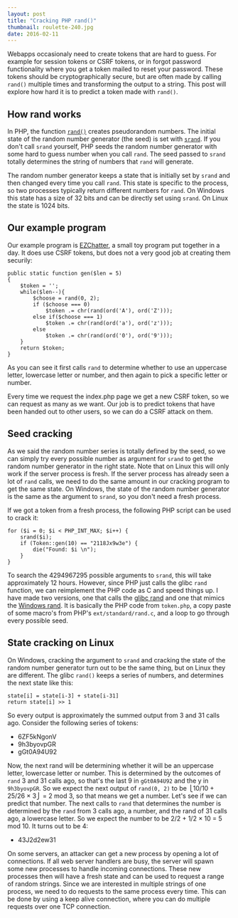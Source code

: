 ```yaml
---
layout: post
title: "Cracking PHP rand()"
thumbnail: roulette-240.jpg
date: 2016-02-11
---
```


Webapps occasionaly need to create tokens that are hard to guess. For example for session tokens or CSRF tokens, or in forgot password functionality where you get a token mailed to reset your password. These tokens should be cryptographically secure, but are often made by calling `rand()` multiple times and transforming the output to a string. This post will explore how hard it is to predict a token made with `rand()`.

## How rand works

In PHP, the function [`rand()`](https://secure.php.net/rand) creates pseudorandom numbers. The initial state of the random number generator (the seed) is set with [`srand`](https://secure.php.net/srand). If you don't call `srand` yourself, PHP seeds the random number generator with some hard to guess number when you call `rand`. The seed passed to `srand` totally determines the string of numbers that `rand` will generate.

The random number generator keeps a state that is initially set by `srand` and then changed every time you call `rand`. This state is specific to the process, so two processes typically return different numbers for `rand`. On Windows this state has a size of 32 bits and can be directly set using `srand`. On Linux the state is 1024 bits.

## Our example program

Our example program is [EZChatter](https://github.com/ChiVincent/EZChatter), a small toy program put together in a day. It does use CSRF tokens, but does not a very good job at creating them securily:

    public static function gen($len = 5)
    {
        $token = '';
        while($len--){
            $choose = rand(0, 2);
            if ($choose === 0)
                $token .= chr(rand(ord('A'), ord('Z')));
            else if($choose === 1)
                $token .= chr(rand(ord('a'), ord('z')));
            else
                $token .= chr(rand(ord('0'), ord('9')));
        }
        return $token;
    }

As you can see it first calls `rand` to determine whether to use an uppercase letter, lowercase letter or number, and then again to pick a specific letter or number.

Every time we request the index.php page we get a new CSRF token, so we can request as many as we want. Our job is to predict tokens that have been handed out to other users, so we can do a CSRF attack on them.

## Seed cracking

As we said the random number series is totally defined by the seed, so we can simply try every possible number as argument for `srand` to get the random number generator in the right state. Note that on Linux this will only work if the server process is fresh. If the server process has already seen a lot of `rand` calls, we need to do the same amount in our cracking program to get the same state. On Windows, the state of the random number generator is the same as the argument to `srand`, so you don't need a fresh process.

If we got a token from a fresh process, the following PHP script can be used to crack it:

    for ($i = 0; $i < PHP_INT_MAX; $i++) {
        srand($i);
        if (Token::gen(10) == "2118Jx9w3e") {
            die("Found: $i \n");
        }
    }

To search the 4294967295 possible arguments to `srand`, this will take approximately 12 hours. However, since PHP just calls the glibc `rand` function, we can reimplement the PHP code as C and speed things up. I have made two versions, one that calls the [glibc rand](https://github.com/Sjord/crack-ezchatter-token/blob/master/crackseed.c) and one that mimics the [Windows rand](https://github.com/Sjord/crack-ezchatter-token/blob/master/wincrackstate.c). It is basically the PHP code from `token.php`, a copy paste of some macro's from PHP's `ext/standard/rand.c`, and a loop to go through every possible seed.

## State cracking on Linux

On Windows, cracking the argument to `srand` and cracking the state of the random number generator turn out to be the same thing, but on Linux they are different. The glibc `rand()` keeps a series of numbers, and determines the next state like this:

    state[i] = state[i-3] + state[i-31]
    return state[i] >> 1

So every output is approximately the summed output from 3 and 31 calls ago. Consider the following series of tokens:

* 6ZF5kNgonV
* 9h3byovpGR
* gGt0A94U92

Now, the next rand will be determining whether it will be an uppercase letter, lowercase letter or number. This is determined by the outcomes of `rand` 3 and 31 calls ago, so that's the last 9 in `gGt0A94U92` and the y in `9h3byovpGR`. So we expect the next output of `rand(0, 2)` to be ⎩10/10 + 25/26 × 3⎭ = 2 mod 3, so that means we get a number. Let's see if we can predict that number. The next calls to `rand` that determines the number is determined by the `rand` from 3 calls ago, a number, and the rand of 31 calls ago, a lowercase letter. So we expect the number to be 2/2 + 1/2 × 10 = 5 mod 10. It turns out to be 4:

* 43J2d2ew31



On some servers, an attacker can get a new process by opening a lot of connections. If all web server handlers are busy, the server will spawn some new processes to handle incoming connections. These new processes then will have a fresh state and can be used to request a range of random strings. Since we are interested in multiple strings of one process, we need to do requests to the same process every time. This can be done by using a keep alive connection, where you can do multiple requests over one TCP connection.
